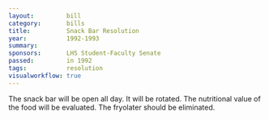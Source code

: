 ```yaml
---  
layout:         bill
category:       bills
title:          Snack Bar Resolution
year:           1992-1993
summary:        
sponsors:       LHS Student-Faculty Senate
passed:         in 1992
tags:           resolution
visualworkflow: true
---
```


The snack bar will be open all day.
It will be rotated.
The nutritional value of the food will be evaluated.
The fryolater should be eliminated.